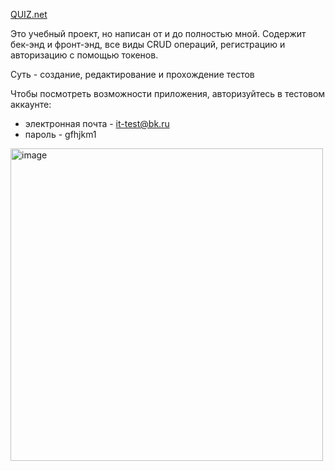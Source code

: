[QUIZ.net](http://2297514-yi30181.twc1.net/)

Это учебный проект, но написан от и до полностью мной. Содержит бек-энд и фронт-энд, все виды CRUD операций, регистрацию и авторизацию с помощью токенов.  

Суть - создание, редактирование и прохождение тестов  

Чтобы посмотреть возможности приложения, авторизуйтесь в тестовом аккаунте: 
- электронная почта - it-test@bk.ru
- пароль - gfhjkm1

<img width="500" alt="image" src="https://github.com/EugeneNovikov13/quiz/assets/116081924/7f82d9ed-aa6d-4d0f-9a3d-ef044d2b736f">
